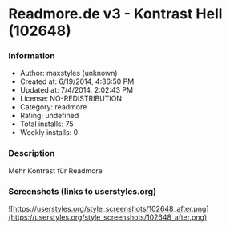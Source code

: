 # Readmore.de v3 - Kontrast Hell (102648)

### Information
- Author: maxstyles (unknown)
- Created at: 6/19/2014, 4:36:50 PM
- Updated at: 7/4/2014, 2:02:43 PM
- License: NO-REDISTRIBUTION
- Category: readmore
- Rating: undefined
- Total installs: 75
- Weekly installs: 0


### Description
Mehr Kontrast für Readmore


### Screenshots (links to userstyles.org)
![https://userstyles.org/style_screenshots/102648_after.png](https://userstyles.org/style_screenshots/102648_after.png)


